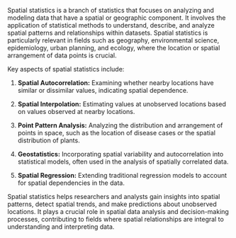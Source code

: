 Spatial statistics is a branch of statistics that focuses on analyzing and modeling data that have a spatial or geographic component. It involves the application of statistical methods to understand, describe, and analyze spatial patterns and relationships within datasets. Spatial statistics is particularly relevant in fields such as geography, environmental science, epidemiology, urban planning, and ecology, where the location or spatial arrangement of data points is crucial.

Key aspects of spatial statistics include:

1. **Spatial Autocorrelation:** Examining whether nearby locations have similar or dissimilar values, indicating spatial dependence.

2. **Spatial Interpolation:** Estimating values at unobserved locations based on values observed at nearby locations.

3. **Point Pattern Analysis:** Analyzing the distribution and arrangement of points in space, such as the location of disease cases or the spatial distribution of plants.

4. **Geostatistics:** Incorporating spatial variability and autocorrelation into statistical models, often used in the analysis of spatially correlated data.

5. **Spatial Regression:** Extending traditional regression models to account for spatial dependencies in the data.

Spatial statistics helps researchers and analysts gain insights into spatial patterns, detect spatial trends, and make predictions about unobserved locations. It plays a crucial role in spatial data analysis and decision-making processes, contributing to fields where spatial relationships are integral to understanding and interpreting data.